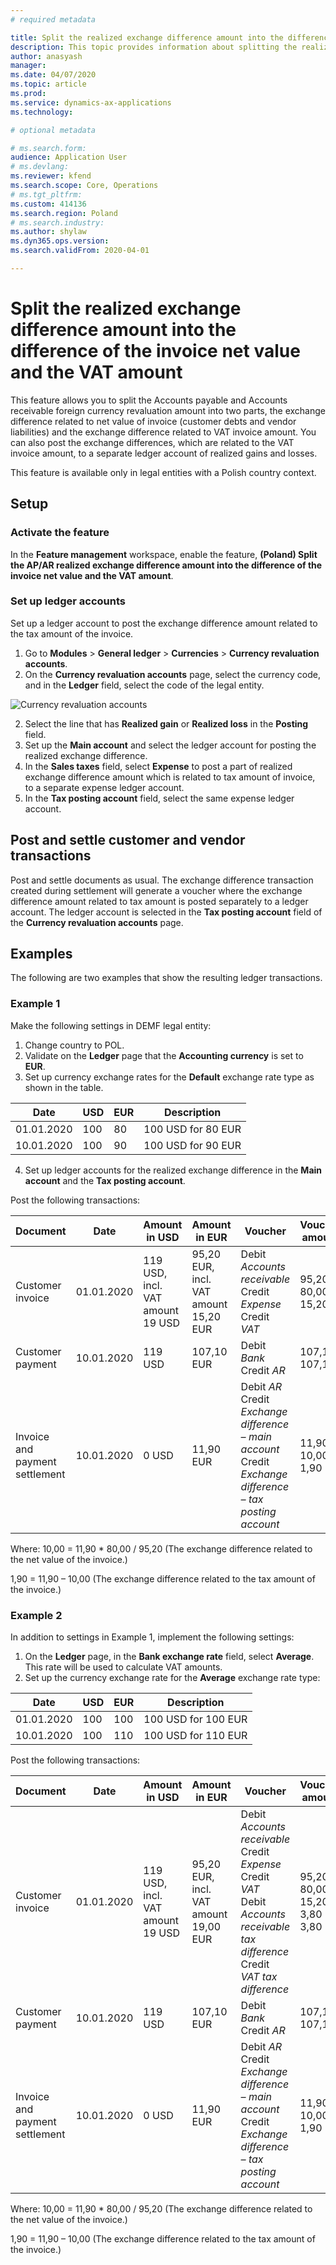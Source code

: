 ```yaml
---
# required metadata

title: Split the realized exchange difference amount into the difference of the invoice net value and the VAT amount
description: This topic provides information about splitting the realized exchange difference amount into the difference of the invoice net value and the VAT amount.
author: anasyash
manager: 
ms.date: 04/07/2020
ms.topic: article
ms.prod: 
ms.service: dynamics-ax-applications
ms.technology: 

# optional metadata

# ms.search.form: 
audience: Application User
# ms.devlang: 
ms.reviewer: kfend
ms.search.scope: Core, Operations
# ms.tgt_pltfrm: 
ms.custom: 414136
ms.search.region: Poland
# ms.search.industry: 
ms.author: shylaw
ms.dyn365.ops.version: 
ms.search.validFrom: 2020-04-01

---
```



# Split the realized exchange difference amount into the difference of the invoice net value and the VAT amount

This feature allows you to split the Accounts payable and Accounts receivable foreign currency revaluation amount into two parts, the exchange difference related to net value of invoice (customer debts and vendor liabilities) and the exchange difference related to VAT invoice amount. You can also post the exchange differences, which are related to the VAT invoice amount, to a separate ledger account of realized gains and losses.

This feature is available only in legal entities with a Polish country context.

## Setup

### Activate the feature

In the **Feature management** workspace, enable the feature, **(Poland) Split the AP/AR realized exchange difference amount into the difference of the invoice net value and the VAT amount**.

### Set up ledger accounts

Set up a ledger account to post the exchange difference amount related to the tax amount of the invoice.

1. Go to **Modules** \> **General ledger** \> **Currencies** \> **Currency revaluation accounts**. 
2. On the **Currency revaluation accounts** page, select the currency code, and in the **Ledger** field, select the code of the legal entity.

![Currency revaluation accounts](media/4ccbaa57f8ad73291cfaab593a3847b8.png)

2. Select the line that has **Realized gain** or **Realized loss** in the **Posting** field.
3. Set up the **Main account** and select the ledger account for posting the realized exchange difference.
4. In the **Sales taxes** field, select **Expense** to post a part of realized  exchange difference amount which is related to tax amount of invoice, to a separate expense ledger account. 
5. In the **Tax posting account** field, select the same expense ledger account.

## Post and settle customer and vendor transactions

Post and settle documents as usual. The exchange difference transaction created during settlement will generate a voucher where the exchange difference amount related to tax amount is posted separately to a ledger account. The ledger account is selected in the **Tax posting account** field of the **Currency revaluation accounts** page.

## Examples

The following are two examples that show the resulting ledger transactions.

### Example 1

Make the following settings in DEMF legal entity:

1. Change country to POL.
2. Validate on the **Ledger** page that the **Accounting currency** is set to **EUR**.
3. Set up currency exchange rates for the **Default** exchange rate type as shown in the table.

| Date       |     USD |     EUR |     Description    |
|------------|---------|---------|--------------------|
| 01.01.2020 | 100     | 80      | 100 USD for 80 EUR |
| 10.01.2020 | 100     | 90      | 100 USD for 90 EUR |

4. Set up ledger accounts for the realized exchange difference in the **Main account** and the **Tax posting account**.

Post the following transactions:

|   Document                     |   Date     |   Amount in USD                  |  Amount in EUR                       |   Voucher                                                                                                 |   Voucher amount   |
|--------------------------------|------------|----------------------------------|---------------------------------------|-----------------------------------------------------------------------------------------------------------|--------------------|
| Customer invoice               | 01.01.2020 | 119 USD, incl. VAT amount 19 USD | 95,20 EUR, incl. VAT amount 15,20 EUR | Debit *Accounts receivable* <br>Credit *Expense* <br>Credit *VAT*                                                 | 95,20 <br>80,00 <br>15,20  |
| Customer payment               | 10.01.2020 | 119 USD                          | 107,10 EUR                            | Debit *Bank* <br>Credit *AR*                                                                                  | 107,10 <br>107,10      |
| Invoice and payment settlement | 10.01.2020 | 0 USD                            | 11,90 EUR                             | Debit *AR* <br>Credit *Exchange difference – main account* <br>Credit *Exchange difference – tax posting account* | 11,90 <br>10,00 <br>1,90   |

Where: 10,00 = 11,90 \* 80,00 / 95,20 (The exchange difference related to the net value of the invoice.)

1,90 = 11,90 – 10,00 (The exchange difference related to the tax amount of the invoice.)

### Example 2

In addition to settings in Example 1, implement the following settings:

1. On the **Ledger** page, in the **Bank exchange rate** field, select **Average**. This rate will be used to calculate VAT amounts.
2. Set up the currency exchange rate for the **Average** exchange rate type:

| Date       | USD | EUR |   Description       |
|------------|-----|-----|---------------------|
| 01.01.2020 | 100 | 100 | 100 USD for 100 EUR |
| 10.01.2020 | 100 | 110 | 100 USD for 110 EUR |

Post the following transactions:

|   Document                     |   Date     |   Amount in USD                  |   Amount in EUR                       |   Voucher                                                                                                                        |   Voucher amount            |
|--------------------------------|------------|----------------------------------|---------------------------------------|----------------------------------------------------------------------------------------------------------------------------------|-----------------------------|
| Customer invoice               | 01.01.2020 | 119 USD, incl. VAT amount 19 USD | 95,20 EUR, incl. VAT amount 19,00 EUR | Debit *Accounts receivable* <br>Credit *Expense* <br>Credit *VAT* <br>Debit *Accounts receivable tax difference* <br>Credit *VAT tax difference* | 95,20 <br> 80,00 <br>15,20 <br>3,80 <br>3,80 |
| Customer payment               | 10.01.2020 | 119 USD                          | 107,10 EUR                            | Debit *Bank* Credit *AR*                                                                                                         | 107,10 <br>107,10               |
| Invoice and payment settlement | 10.01.2020 | 0 USD                            | 11,90 EUR                             | Debit *AR* Credit *Exchange difference – main account* <br>Credit *Exchange difference – tax posting account*                        | 11,90 <br>10,00 <br>1,90            |

Where: 10,00 = 11,90 \* 80,00 / 95,20 (The exchange difference related to the net value of the invoice.)

1,90 = 11,90 – 10,00 (The exchange difference related to the tax amount of the invoice.)
